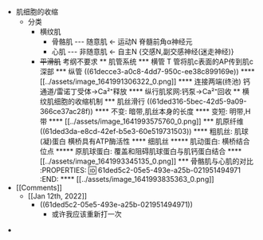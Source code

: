 - 肌细胞的收缩
	- 分类
		- 横纹肌
			- 骨骼肌 --- 随意肌 ← 运动N 脊髓前角α神经元
			- 心肌 --- 非随意肌 ← 自主N {交感N,副交感神经(迷走神经)}
		- ~~平滑肌~~ 考纲不要求
** 肌管系统
*** 横管 T 管将肌c表面的AP传到肌c深部
*** 纵管 ((61decce3-a0c8-4dd7-950c-ee38c899169e))
**** [[../assets/image_1641991306322_0.png]]
**** 连接两端(终池) 钙通道/雷诺丁受体→Ca²⁺释放
**** 纵行肌浆网:钙泵→Ca²⁺回收
** 横纹肌细胞的收缩机制
*** 肌丝滑行 ((61ded316-5bec-42d5-9a09-366ce37ac28f))
**** 不变: 暗带,肌丝本身的长度
**** 变短: 明带,H带
**** [[../assets/image_1641993575760_0.png]]
*** 肌原纤维 ((61ded3da-e8cd-42ef-b5e3-60e519731503))
**** 粗肌丝: 肌球(凝)蛋白 横桥具有ATP酶活性
**** 细肌丝
***** 肌动蛋白: 横桥结合位点
***** 原肌球蛋白: 覆盖和阻碍肌球蛋白与肌钙蛋白结合
**** [[../assets/image_1641993345135_0.png]]
*** 骨骼肌与心肌的对比
:PROPERTIES:
:id: 61ded5c2-05e5-493e-a25b-021951494971
:END:
**** [[../assets/image_1641993835363_0.png]]
- [[Comments]]
	- [[Jan 12th, 2022]]
		- ((61ded5c2-05e5-493e-a25b-021951494971))
			- 或许我应该重新打一次
*